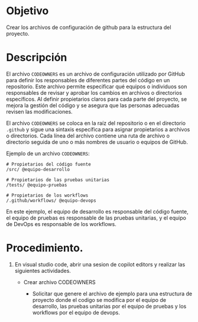 # Objetivo

Crear los archivos de configuración de github para la estructura del proyecto.

# Descripción

El archivo `CODEOWNERS` es un archivo de configuración utilizado por GitHub para definir los responsables de diferentes partes del código en un repositorio. Este archivo permite especificar qué equipos o individuos son responsables de revisar y aprobar los cambios en archivos o directorios específicos. Al definir propietarios claros para cada parte del proyecto, se mejora la gestión del código y se asegura que las personas adecuadas revisen las modificaciones.

El archivo `CODEOWNERS` se coloca en la raíz del repositorio o en el directorio `.github` y sigue una sintaxis específica para asignar propietarios a archivos o directorios. Cada línea del archivo contiene una ruta de archivo o directorio seguida de uno o más nombres de usuario o equipos de GitHub.

Ejemplo de un archivo `CODEOWNERS`:

```
# Propietarios del código fuente
/src/ @equipo-desarrollo

# Propietarios de las pruebas unitarias
/tests/ @equipo-pruebas

# Propietarios de los workflows
/.github/workflows/ @equipo-devops
```

En este ejemplo, el equipo de desarrollo es responsable del código fuente, el equipo de pruebas es responsable de las pruebas unitarias, y el equipo de DevOps es responsable de los workflows.

# Procedimiento.

1. En visual studio code, abrir una sesion de copilot editors y realizar las siguientes actividades.

    - Crear archivo CODEOWNERS

        - Solicitar que genere el archivo de ejemplo para una estructura de proyecto donde el codigo se modifica por el equipo de desarrollo, las pruebas unitarias por el equipo de pruebas y los workflows por el equipo de devops.


